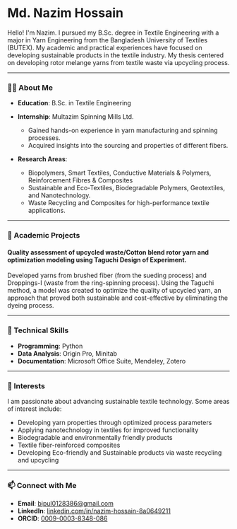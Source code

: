 # Md. Nazim Hossain

Hello! I'm Nazim. I pursued my B.Sc. degree in Textile Engineering with a major in Yarn Engineering from the Bangladesh University of Textiles (BUTEX). My academic and practical experiences have focused on developing sustainable products in the textile industry. My thesis centered on developing rotor melange yarns from textile waste via upcycling process.

---

### 👨‍🎓 About Me
- **Education**: B.Sc. in Textile Engineering  
- **Internship**: Multazim Spinning Mills Ltd.
  - Gained hands-on experience in yarn manufacturing and spinning processes.
  - Acquired insights into the sourcing and properties of different fibers.

- **Research Areas**:
  - Biopolymers, Smart Textiles, Conductive Materials & Polymers, Reinforcement Fibres & Composites
  - Sustainable and Eco-Textiles, Biodegradable Polymers, Geotextiles, and Nanotechnology.
  - Waste Recycling and Composites for high-performance textile applications.

---

### 📜 Academic Projects
#### Quality assessment of upcycled waste/Cotton blend rotor yarn and optimization modeling using Taguchi Design of Experiment.
Developed yarns from brushed fiber (from the sueding process) and Droppings-I (waste from the ring-spinning process). Using the Taguchi method, a model was created to optimize the quality of upcycled yarn, an approach that proved both sustainable and cost-effective by eliminating the dyeing process.

---

### 🔧 Technical Skills
- **Programming**: Python
- **Data Analysis**: Origin Pro, Minitab
- **Documentation**: Microsoft Office Suite, Mendeley, Zotero

---

### 🌱 Interests
I am passionate about advancing sustainable textile technology. Some areas of interest include:
- Developing yarn properties through optimized process parameters
- Applying nanotechnology in textiles for improved functionality
- Biodegradable and environmentally friendly products
- Textile fiber-reinforced composites
- Developing Eco-friendly and Sustainable products via waste recycling and upcycling

---

### 📫 Connect with Me
- **Email**: [bipul0128386@gmail.com](mailto:bipul0128386@gmail.com)
- **LinkedIn**: [linkedin.com/in/nazim-hossain-8a0649211](https://linkedin.com/in/nazim-hossain-8a0649211)
- **ORCID**: [0009-0003-8348-086](https://orcid.org/0009-0003-8348-086)

